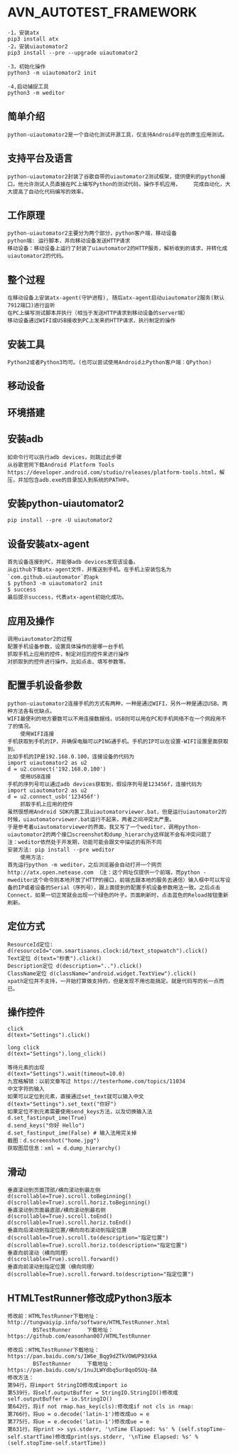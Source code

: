 # AVN_AUTOTEST_FRAMEWORK 
	·1，安装atx
	pip3 install atx
	·2，安装uiautomator2
	pip3 install --pre --upgrade uiautomator2
	
	·3，初始化操作
	python3 -m uiautomator2 init
	
	·4,启动捕捉工具
	python3 -m weditor


## 简单介绍

	python-uiautomator2是一个自动化测试开源工具，仅支持Android平台的原生应用测试。
	
## 支持平台及语言
	
	python-uiautomator2封装了谷歌自带的uiautomator2测试框架，提供便利的python接口。他允许测试人员直接在PC上编写Python的测试代码，操作手机应用，	完成自动化，大大提高了自动化代码编写的效率。
	
## 工作原理
	python-uiautomator2主要分为两个部分，python客户端，移动设备
	python端: 运行脚本，并向移动设备发送HTTP请求
	移动设备：移动设备上运行了封装了uiautomator2的HTTP服务，解析收到的请求，并转化成uiautomator2的代码。
##  整个过程
	在移动设备上安装atx-agent(守护进程), 随后atx-agent启动uiautomator2服务(默认7912端口)进行监听
	在PC上编写测试脚本并执行（相当于发送HTTP请求到移动设备的server端）
	移动设备通过WIFI或USB接收到PC上发来的HTTP请求，执行制定的操作
##  安装工具
	Python2或者Python3均可。(也可以尝试使用Android上Python客户端：QPython)

## 移动设备
## 环境搭建
## 安装adb
	如命令行可以执行adb devices，则跳过此步骤
	从谷歌官网下载Android Platform Tools https://developer.android.com/studio/releases/platform-tools.html，解压，并加包含adb.exe的目录加入到系统的PATH中。
## 安装python-uiautomator2
	pip install --pre -U uiautomator2
## 设备安装atx-agent
	首先设备连接到PC，并能够adb devices发现该设备。
	从github下载atx-agent文件，并推送到手机。在手机上安装包名为`com.github.uiautomator`的apk
	$ python3 -m uiautomator2 init
	$ success
	最后提示success，代表atx-agent初始化成功。
## 应用及操作

	调用uiautomator2的过程
	配置手机设备参数，设置具体操作的是哪一台手机
	抓取手机上应用的控件，制定对应的控件来进行操作
	对抓取到的控件进行操作，比如点击、填写参数等。

## 配置手机设备参数

	python-uiautomator2连接手机的方式有两种，一种是通过WIFI，另外一种是通过USB。两种方法各有优缺点。
	WIFI最便利的地方要数可以不用连接数据线，USB则可以用在PC和手机网络不在一个网段用不了的情况。
		使用WIFI连接
	手机获取到手机的IP，并确保电脑可以PING通手机。手机的IP可以在设置-WIFI设置里面获取到。
	比如手机的IP是192.168.0.100，连接设备的代码为
	import uiautomator2 as u2
	d = u2.connect('192.168.0.100')
		使用USB连接
	手机的序列号可以通过adb devices获取到，假设序列号是123456f，连接代码为
	import uiautomator2 as u2
	d = u2.connect_usb('123456f')
		抓取手机上应用的控件
	虽然很想用Android SDK内置工具uiautomatorviewer.bat，但是运行uiautomator2的时候，uiautomatorviewer.bat运行不起来，两者之间冲突太严重。
	于是参考着uiautomatorviewer的界面，我又写了一个weditor，调用python-uiautomator2的两个接口screenshot和dump_hierarchy这样就不会有冲突问题了
	注：weditor依然处于开发期，功能可能会跟文中描述的有所不同
	安装方法: pip install --pre weditor
		使用方法: 
	首先运行python -m weditor，之后浏览器会自动打开一个网页 http://atx.open.netease.com （注：这个网址仅提供一个前端，而python -mweditor这个命令则本地开放了HTTP的接口，前端去跟本地的服务去通信）输入框中可以写设备的IP或者设备的Serial（序列号），跟上面提到的配置手机设备参数用法一致。之后点击Connect，如果一切正常就会出现一个绿色的叶子。页面刷新时，点击蓝色的Reload按钮重新刷新。

## 定位方式
	ResourceId定位: d(resourceId="com.smartisanos.clock:id/text_stopwatch").click()
	Text定位 d(text="秒表").click()
	Description定位 d(description="..").click()
	ClassName定位 d(className="android.widget.TextView").click()
	xpath定位并不支持，一开始打算做支持的，但是发现不用也能搞定。就是代码写的长一点而已。

## 操作控件
	click
	d(text="Settings").click()

	long click
	d(text="Settings").long_click()

	等待元素的出现
	d(text="Settings").wait(timeout=10.0)
	九宫格解锁：以前文章写过 https://testerhome.com/topics/11034
	中文字符的输入
	如果可以定位到元素，直接通过set_text就可以输入中文
	d(text="Settings").set_text("你好")
	如果定位不到元素需要使用send_keys方法，以及切换输入法
	d.set_fastinput_ime(True)
	d.send_keys("你好 Hello")
	d.set_fastinput_ime(False) # 输入法用完关掉
	截图：d.screenshot("home.jpg")
	获取图层信息：xml = d.dump_hierarchy()

## 滑动
	垂直滚动到页面顶部/横向滚动到最左侧
	d(scrollable=True).scroll.toBeginning()
	d(scrollable=True).scroll.horiz.toBeginning()
	垂直滚动到页面最底部/横向滚动到最右侧
	d(scrollable=True).scroll.toEnd()
	d(scrollable=True).scroll.horiz.toEnd()
	垂直向后滚动到指定位置/横向向右滚动到指定位置
	d(scrollable=True).scroll.to(description="指定位置")
	d(scrollable=True).scroll.horiz.to(description="指定位置")
	垂直向前滚动（横向同理）
	d(scrollable=True).scroll.forward()
	垂直向前滚动到指定位置（横向同理）
	d(scrollable=True).scroll.forward.to(description="指定位置")




## HTMLTestRunner修改成Python3版本
	修改前：HTMLTestRunner下载地址：http://tungwaiyip.info/software/HTMLTestRunner.html
			BSTestRunner     下载地址：https://github.com/easonhan007/HTMLTestRunner

	修改后：HTMLTestRunner下载地址：https://pan.baidu.com/s/1W6e_Bqg9dZTkVOWUP93XkA
			BSTestRunner     下载地址：https://pan.baidu.com/s/1nuJLWYdbq5ur8qoOSUq-8A
	修改方法：
	第94行，将import StringIO修改成import io
	第539行，将self.outputBuffer = StringIO.StringIO()修改成self.outputBuffer = io.StringIO()
	第642行，将if not rmap.has_key(cls):修改成if not cls in rmap:
	第766行，将uo = o.decode('latin-1')修改成uo = e
	第775行，将ue = e.decode('latin-1')修改成ue = e
	第631行，将print >> sys.stderr, '\nTime Elapsed: %s' % (self.stopTime-self.startTime)修改成print(sys.stderr, '\nTime Elapsed: %s' % (self.stopTime-self.startTime))





